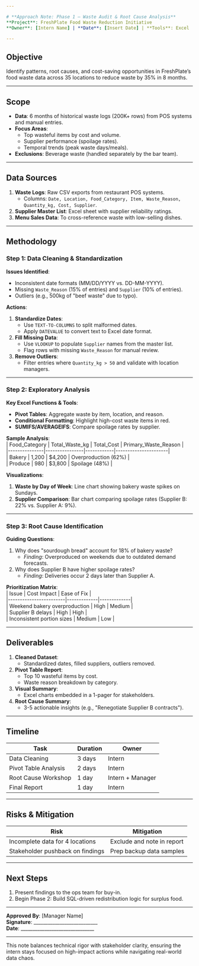 ```yaml
---

# **Approach Note: Phase 1 – Waste Audit & Root Cause Analysis**  
**Project**: FreshPlate Food Waste Reduction Initiative  
**Owner**: [Intern Name] | **Date**: [Insert Date] | **Tools**: Excel  

---
```


## **Objective**  
Identify patterns, root causes, and cost-saving opportunities in FreshPlate’s food waste data across 35 locations to reduce waste by 35% in 8 months.  

---

## **Scope**  
- **Data**: 6 months of historical waste logs (200K+ rows) from POS systems and manual entries.  
- **Focus Areas**:  
  - Top wasteful items by cost and volume.  
  - Supplier performance (spoilage rates).  
  - Temporal trends (peak waste days/meals).  
- **Exclusions**: Beverage waste (handled separately by the bar team).  

---

## **Data Sources**  
1. **Waste Logs**: Raw CSV exports from restaurant POS systems.  
   - Columns: `Date, Location, Food_Category, Item, Waste_Reason, Quantity_kg, Cost, Supplier`.  
2. **Supplier Master List**: Excel sheet with supplier reliability ratings.  
3. **Menu Sales Data**: To cross-reference waste with low-selling dishes.  

---

## **Methodology**  

### **Step 1: Data Cleaning & Standardization**  
**Issues Identified**:  
- Inconsistent date formats (MM/DD/YYYY vs. DD-MM-YYYY).  
- Missing `Waste_Reason` (15% of entries) and `Supplier` (10% of entries).  
- Outliers (e.g., 500kg of "beef waste" due to typo).  

**Actions**:  
1. **Standardize Dates**:  
   - Use `TEXT-TO-COLUMNS` to split malformed dates.  
   - Apply `DATEVALUE` to convert text to Excel date format.  
2. **Fill Missing Data**:  
   - Use `VLOOKUP` to populate `Supplier` names from the master list.  
   - Flag rows with missing `Waste_Reason` for manual review.  
3. **Remove Outliers**:  
   - Filter entries where `Quantity_kg > 50` and validate with location managers.  

---

### **Step 2: Exploratory Analysis**  
**Key Excel Functions & Tools**:  
- **Pivot Tables**: Aggregate waste by item, location, and reason.  
- **Conditional Formatting**: Highlight high-cost waste items in red.  
- **SUMIFS/AVERAGEIFS**: Compare spoilage rates by supplier.  

**Sample Analysis**:  
| Food_Category | Total_Waste_kg | Total_Cost | Primary_Waste_Reason |  
|---------------|----------------|------------|----------------------|  
| Bakery        | 1,200          | $4,200     | Overproduction (62%) |  
| Produce       | 980            | $3,800     | Spoilage (48%)       |  

**Visualizations**:  
1. **Waste by Day of Week**: Line chart showing bakery waste spikes on Sundays.  
2. **Supplier Comparison**: Bar chart comparing spoilage rates (Supplier B: 22% vs. Supplier A: 9%).  

---

### **Step 3: Root Cause Identification**  
**Guiding Questions**:  
1. Why does "sourdough bread" account for 18% of bakery waste?  
   - *Finding*: Overproduced on weekends due to outdated demand forecasts.  
2. Why does Supplier B have higher spoilage rates?  
   - *Finding*: Deliveries occur 2 days later than Supplier A.  

**Prioritization Matrix**:  
| Issue                  | Cost Impact | Ease of Fix |  
|------------------------|-------------|-------------|  
| Weekend bakery overproduction | High       | Medium      |  
| Supplier B delays      | High        | High        |  
| Inconsistent portion sizes | Medium    | Low         |  

---

## **Deliverables**  
1. **Cleaned Dataset**:  
   - Standardized dates, filled suppliers, outliers removed.  
2. **Pivot Table Report**:  
   - Top 10 wasteful items by cost.  
   - Waste reason breakdown by category.  
3. **Visual Summary**:  
   - Excel charts embedded in a 1-pager for stakeholders.  
4. **Root Cause Summary**:  
   - 3-5 actionable insights (e.g., "Renegotiate Supplier B contracts").  

---

## **Timeline**  
| Task                  | Duration | Owner       |  
|-----------------------|----------|-------------|  
| Data Cleaning         | 3 days   | Intern      |  
| Pivot Table Analysis  | 2 days   | Intern      |  
| Root Cause Workshop   | 1 day    | Intern + Manager |  
| Final Report          | 1 day    | Intern      |  

---

## **Risks & Mitigation**  
| Risk                          | Mitigation |  
|-------------------------------|------------|  
| Incomplete data for 4 locations | Exclude and note in report |  
| Stakeholder pushback on findings | Prep backup data samples |  

---

## **Next Steps**  
1. Present findings to the ops team for buy-in.  
2. Begin Phase 2: Build SQL-driven redistribution logic for surplus food.  

---

**Approved By**: [Manager Name]  
**Signature**: ___________________________  
**Date**: _______________________________  

--- 

This note balances technical rigor with stakeholder clarity, ensuring the intern stays focused on high-impact actions while navigating real-world data chaos.

